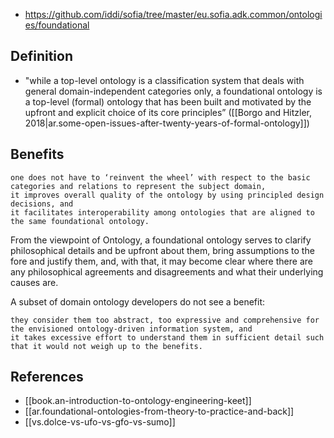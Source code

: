 
- https://github.com/iddi/sofia/tree/master/eu.sofia.adk.common/ontologies/foundational

## Definition

- "while a top-level ontology is a classification system that deals with general domain-independent categories only, a foundational ontology is a top-level (formal) ontology that has been built and motivated by the upfront and explicit choice of its core principles” ([[Borgo and Hitzler, 2018|ar.some-open-issues-after-twenty-years-of-formal-ontology]])    

## Benefits

    one does not have to ‘reinvent the wheel’ with respect to the basic categories and relations to represent the subject domain,
    it improves overall quality of the ontology by using principled design decisions, and
    it facilitates interoperability among ontologies that are aligned to the same foundational ontology.

From the viewpoint of Ontology, a foundational ontology serves to clarify philosophical details and be upfront about them, bring assumptions to the fore and justify them, and, with that, it may become clear where there are any philosophical agreements and disagreements and what their underlying causes are.

A subset of domain ontology developers do not see a benefit:

    they consider them too abstract, too expressive and comprehensive for the envisioned ontology-driven information system, and
    it takes excessive effort to understand them in sufficient detail such that it would not weigh up to the benefits.


## References

- [[book.an-introduction-to-ontology-engineering-keet]]
- [[ar.foundational-ontologies-from-theory-to-practice-and-back]]
- [[vs.dolce-vs-ufo-vs-gfo-vs-sumo]]